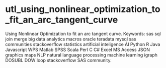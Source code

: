 # utl_using_nonlinear_optimization_to_fit_an_arc_tangent_curve
Using Nonlinear Optimization to fit an arc tangent curve. Keywords: sas sql join merge big data analytics macros oracle teradata mysql sas communities stackoverflow statistics artificial inteligence AI Python R Java Javascript WPS Matlab SPSS Scala Perl C C# Excel MS Access JSON graphics maps NLP natural language processing machine learning igraph DOSUBL DOW loop stackoverflow SAS community.
